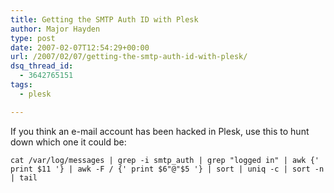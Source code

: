 ```yaml
---
title: Getting the SMTP Auth ID with Plesk
author: Major Hayden
type: post
date: 2007-02-07T12:54:29+00:00
url: /2007/02/07/getting-the-smtp-auth-id-with-plesk/
dsq_thread_id:
  - 3642765151
tags:
  - plesk

---
```

If you think an e-mail account has been hacked in Plesk, use this to hunt down which one it could be:

```
cat /var/log/messages | grep -i smtp_auth | grep "logged in" | awk {' print $11 '} | awk -F / {' print $6"@"$5 '} | sort | uniq -c | sort -n | tail
```
